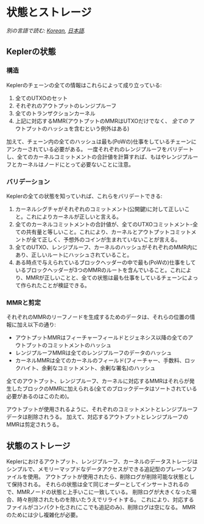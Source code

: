 # 状態とストレージ

*別の言語で読む: [Korean](state_KR.md), [日本語](state_JP.md).*

## Keplerの状態

### 構造

Keplerのチェーンの全ての情報はこれらによって成り立っている:

1. 全てのUTXOのセット
1. それぞれのアウトプットのレンジプルーフ
1. 全てのトランザクションカーネル
1. 上記に対応するMMR(アウトプットのMMRはUTXOだけでなく、 *全ての* アウトプットのハッシュを含むという例外はある)

加えて、チェーン内の全てのハッシュは最も(PoWの)仕事をしているチェーンにアンカーされている必要がある。
一度それぞれのレンジプルーフをバリデートし、全てのカーネルコミットメントの合計値を計算すれば、もはやレンジプルーフとカーネルはノードにとって必要ないことに注意。

### バリデーション

Keplerの全ての状態を知っていれば、これらをバリデートできる:

1. カーネルシグチャがそれぞれのコミットメント(公開鍵)に対して正しいこと。これによりカーネルが正しいと言える。
1. 全てのカーネルコミットメントの合計値が、全てのUTXOコミットメント-全ての共有量と等しいこと。これにより、カーネルとアウトプットコミットメントが全て正しく、予想外のコインが生まれていないことが言える。
1. 全てのUTXO、レンジプルーフ、カーネルのハッシュがそれぞれのMMR内にあり、正しいルートにハッシュされていること。
1. ある時点で与えられているブロックヘッダーの中で最も(PoWの)仕事をしているブロックヘッダーが3つのMMRのルートを含んでいること。これにより、MMRが正しいことと、全ての状態は最も仕事をしているチェーンによって作られたことが検証できる。

### MMRと剪定

それぞれのMMRのリーフノードを生成するためのデータは、それらの位置の情報に加え以下の通り:

* アウトプットMMRはフィーチャーフィールドとジェネシス以降の全てのアウトプットのコミットメントのハッシュ
* レンジプルーフMMRは全てのレンジプルーフのデータのハッシュ
* カーネルMMRは全てのカーネルのフィールド(フィーチャー、手数料、ロックハイト、余剰なコミットメント、余剰な署名)のハッシュ

全てのアウトプット、レンジプルーフ、カーネルに対応するMMRはそれらが発生したブロックのMMRに加えられる(全てのブロックデータはソートされている必要があるのはこのため)。

アウトプットが使用されるように、それぞれのコミットメントとレンジプルーフデータは削除されうる。
加えて、対応するアウトプットとレンジプルーフのMMRは剪定されうる。

## 状態のストレージ

Keplerにおけるアウトプット、レンジプルーフ、カーネルのデータストレージはシンプルで、メモリーマップドなデータアクセスができる追記型のプレーンなファイルを使用。
アウトプットが使用されたら、削除ログが削除可能な状態として保持される。
それらの状態は全て同じオーダーとしてインサートされるので、MMRノードの状態と上手いこに一致している。
削除ログが大きくなった場合、時々削除されたものを除いたうえでリライトする。
これにより、対応するファイルがコンパクト化され(ここでも追記のみ)、削除ログは空になる。
MMRのためには少し複雑化が必要。
